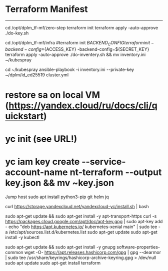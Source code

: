# Terraform Manifest
----

cd /opt/dplm_tf-mf/zero-step
terraform init
terraform apply -auto-approve
./do-key.sh

cd /opt/dplm_tf-mf/infra
#terraform init ${BACKEND_CONFIG}
terraform init -backend-config=${ACCESS_KEY} -backend-config=${SECRET_KEY}
terraform apply -auto-approve
./do-inventery.sh && mv inventory.ini ~/kubespray

cd ~/kubespray
ansible-playbook -i inventory.ini --private-key ~/dplm/id_ed25519 cluster.yml


# restore sa on local VM (https://yandex.cloud/ru/docs/cli/quickstart)
# yc init (see URL!)
# yc iam key create --service-account-name nt-terraform --output key.json && mv ~key.json

Jump host
sudo apt install python3-pip git helm jq

curl https://storage.yandexcloud.net/yandexcloud-yc/install.sh | bash

sudo apt-get update && sudo apt-get install -y apt-transport-https
curl -s https://packages.cloud.google.com/apt/doc/apt-key.gpg | sudo apt-key add -
echo "deb https://apt.kubernetes.io/ kubernetes-xenial main" | sudo tee -a /etc/apt/sources.list.d/kubernetes.list
sudo apt-get update
sudo apt-get install -y kubectl

sudo apt-get update && sudo apt-get install -y gnupg software-properties-common
wget -O- https://apt.releases.hashicorp.com/gpg | gpg --dearmor | sudo tee /usr/share/keyrings/hashicorp-archive-keyring.gpg > /dev/null
sudo apt update
sudo apt-get install terraform